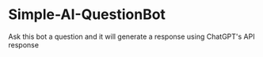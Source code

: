 # Simple-AI-QuestionBot
Ask this bot a question and it will generate a response using ChatGPT's API response
